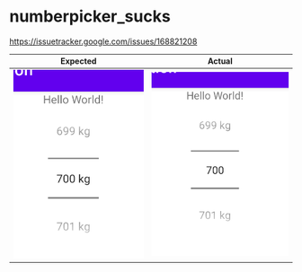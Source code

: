 # numberpicker_sucks
https://issuetracker.google.com/issues/168821208

| Expected | Actual |
| --- | --- |
|![image1](expected.png)|![image1](actual.png)|
